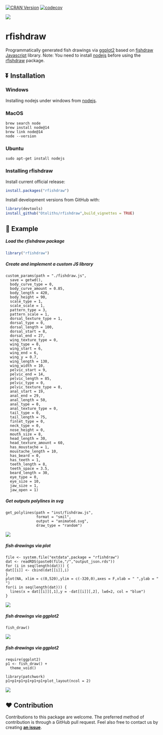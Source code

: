 [![CRAN Version](http://www.r-pkg.org/badges/version/rfishdraw)](https://cran.r-project.org/package=rfishdraw)
[![codecov](https://badge.fury.io/gh/Otoliths%2Frfishdraw.svg)](https://badge.fury.io/for/gh/Otoliths/rfishdraw)

<!-- r badge_devel("Otoliths/rfishdraw", "blue") -->
[![](https://cranlogs.r-pkg.org/badges/grand-total/rfishdraw?color=orange)](https://cran.r-project.org/package=rfishdraw)


# rfishdraw
Programmatically generated fish drawings via [ggplot2](https://github.com/tidyverse/ggplot2) based on [fishdraw Javascript](https://github.com/LingDong-/fishdraw) library. Note: You need to install [nodejs](https://nodejs.org/en/) before using the [rfishdraw](https://github.com/Otoliths/rfishdraw) package.


## :arrow_double_down: Installation

### Windows

Installing nodejs under windows from [nodejs](https://nodejs.org/en/). 

### MacOS

```
brew search node 
brew install node@14
brew link node@14
node --version
```

### Ubuntu

```
sudo apt-get install nodejs
```

### Installing rfishdraw

Install current official release:
```r
install.packages("rfishdraw")
```

Install development versions from GitHub with:
```r
library(devtools)
install_github("Otoliths/rfishdraw",build_vignettes = TRUE)
```
## :beginner: Example

##### Load the **rfishdraw** package
```r
library("rfishdraw")
```

##### Create and implement a custom JS library
```
custom_params(path = "./fishdraw.js",
  save = getwd(),
  body_curve_type = 0,
  body_curve_amount = 0.85,
  body_length = 420,
  body_height = 90,
  scale_type = 1,
  scale_scale = 1,
  pattern_type = 3,
  pattern_scale = 1,
  dorsal_texture_type = 1,
  dorsal_type = 0,
  dorsal_length = 100,
  dorsal_start = 8,
  dorsal_end = 27,
  wing_texture_type = 0,
  wing_type = 0,
  wing_start = 6,
  wing_end = 6,
  wing_y = 0.7,
  wing_length = 130,
  wing_width = 10,
  pelvic_start = 9,
  pelvic_end = 14,
  pelvic_length = 85,
  pelvic_type = 0,
  pelvic_texture_type = 0,
  anal_start = 19,
  anal_end = 29,
  anal_length = 50,
  anal_type = 0,
  anal_texture_type = 0,
  tail_type = 0,
  tail_length = 75,
  finlet_type = 0,
  neck_type = 0,
  nose_height = 0,
  mouth_size = 8,
  head_length = 30,
  head_texture_amount = 60,
  has_moustache = 1,
  moustache_length = 10,
  has_beard = 0,
  has_teeth = 1,
  teeth_length = 8,
  teeth_space = 3.5,
  beard_length = 30,
  eye_type = 0,
  eye_size = 10,
  jaw_size = 1,
  jaw_open = 1)
```


##### Get outputs polylines in svg
```
get_polylines(path = "inst/fishdraw.js",
              format = "smil",
              output = "animated.svg",
              draw_type = "random")
```
![](inst/animated.svg)

##### fish drawings via plot
```
file <- system.file("extdata",package = "rfishdraw")
dat <- readRDS(paste0(file,"/","output_json.rds"))
for (i in seq(length(dat))) {
dat[[i]] <- cbind(dat[[i]],i)
}
plot(NA, xlim = c(0,520),ylim = c(-320,0),axes = F,xlab = " ",ylab = " ")
for(i in seq(length(dat))) {
  lines(x = dat[[i]][,1],y = -dat[[i]][,2], lwd=2, col = "blue")
}
```
![](inst/plot.png)

##### fish drawings via ggplot2
```
fish_draw()

```
![](inst/single.png)

##### fish drawings via ggplot2
```
require(ggplot2)
p1 <- fish_draw() +
  theme_void()

library(patchwork)
p1+p1+p1+p1+p1+p1+plot_layout(ncol = 2)

```
![](inst/mult.png)


## :heart: Contribution

Contributions to this package are welcome. 
The preferred method of contribution is through a GitHub pull request. 
Feel also free to contact us by creating [**an issue**](https://github.com/Otoliths/rfishdraw/issues).

